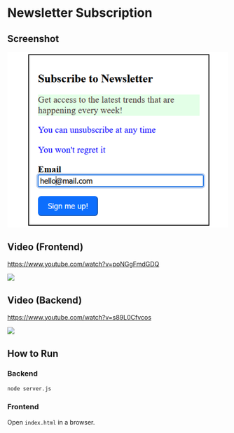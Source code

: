 # Newsletter Subscription

## Screenshot

![](screenshot.png)

## Video (Frontend)

<https://www.youtube.com/watch?v=poNGgFmdGDQ>

<a href="https://www.youtube.com/watch?v=poNGgFmdGDQ">
  <img src="https://img.youtube.com/vi/poNGgFmdGDQ/0.jpg">
</a>

## Video (Backend)

<https://www.youtube.com/watch?v=s89L0Cfvcos>

<a href="https://www.youtube.com/watch?v=s89L0Cfvcos">
  <img src="https://img.youtube.com/vi/s89L0Cfvcos/0.jpg">
</a>

## How to Run

### Backend

```sh
node server.js
```

### Frontend

Open `index.html` in a browser.
